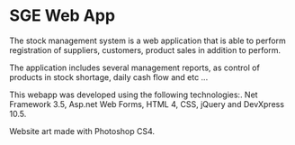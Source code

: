 SGE Web App
==========

The stock management system is a web application that is able to perform registration of suppliers, customers, product sales in addition to perform. 

The application includes several management reports, as control of products in stock shortage, daily cash flow and etc ...

This webapp was developed using the following technologies:. Net Framework 3.5, Asp.net Web Forms, HTML 4, CSS, jQuery and DevXpress 10.5.

Website art made with Photoshop CS4.
